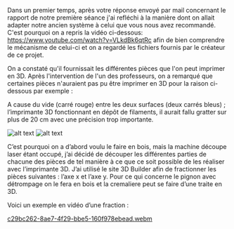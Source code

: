 Dans un premier temps, après votre réponse envoyé par mail concernant le rapport de notre première séance j'ai refléchi à la manière dont on allait adapter notre ancien système à celui que vous nous avez recommandé.
C'est pourquoi on a repris la vidéo ci-dessous: https://www.youtube.com/watch?v=VLkdBk6qtRc
afin de bien comprendre le mécanisme de celui-ci et on a regardé les fichiers fournis par le créateur de ce projet.


On a constaté qu'il fournissait les différentes pièces que l'on peut imprimer en 3D.
Après l'intervention de l'un des professeurs, on a remarqué que certaines pièces n'auraient pas pu être imprimer en 3D pour la raison ci-dessous par exemple :

A cause du vide (carré rouge) entre les deux surfaces (deux carrés bleus) ; l’imprimante 3D fonctionnant en dépôt de filaments, il aurait fallu gratter sur plus de 20 cm avec une précision trop importante. 

![alt text](https://user-images.githubusercontent.com/120515708/211031388-9c63ef50-8fa1-482d-93b2-e487bda9cb6b.png)
![alt text](https://user-images.githubusercontent.com/120515708/211031519-91533013-346e-4b17-9435-a72bcb37b3e4.png)

C’est pourquoi on a d’abord voulu le faire en bois, mais la machine découpe laser étant occupé, j’ai décidé de découper les différentes parties de chacune des pièces de tel manière à ce que ce soit possible de les réaliser avec l’imprimante 3D. 
J’ai utilisé le site 3D Builder afin de fractionner les pièces suivantes : l’axe x et l’axe y.
Pour ce qui concerne le pignon avec détrompage on le fera en bois et la cremaliere peut se faire d’une traite en 3D.

Voici un exemple en vidéo d’une fraction :

[c29bc262-8ae7-4f29-bbe5-160f978ebead.webm](https://user-images.githubusercontent.com/120515708/211031819-9767095c-4b0d-47a9-8b00-8cf071057b82.webm)
